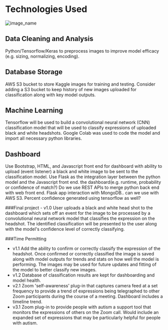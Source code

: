 # Technologies Used

![image_name](https://github.com/genlgist/Team_A_Final_Project/blob/ChrisAdd/FinalProjectTechDiagram%202021-0904.001.jpeg)

## Data Cleaning and Analysis
Python/Tensorflow/Keras to preprocess images to improve model efficacy (e.g. sizing, normalizing, encoding). 

## Database Storage
AWS S3 bucket to store Kaggle images for training and testing.  Consider adding a S3 bucket to keep history of new images uploaded for classification along with key model outputs.

## Machine Learning
Tensorflow will be used to build a convolutional neural network (CNN) classification model that will be used to classify expressions of uploaded black and white headshots.  Google Colab was used to code the model and import all necessary python libraries.  

## Dashboard
Use Bootstrap, HTML, and Javascript front end for dashboard with ability to upload (event listener) a black and white image to be sent to the classification model.  Use Flask as the integration layer between the python model and the Javascript front end.  the dashboard(e.g. runtime, probability or confidence of match?)  Do we use REST APIs to merge python back end with web front end.  Flask app interaction with MongoDB.. can we use with AWS S3.  Percent confidence generated using tensorflow as well?

###Final project - v1.0
User uploads a black and white head shot to the dashboard which sets off an event for the image to be processed by a convolutional neural network model that classifies the expression on the headshot.  The identified classification will be presented to the user along with the model's confidence level of correctly classifying.

###Time Permitting
- v1.1 Add the ability to confirm or correctly classify the expression of the headshot.  Once confirmed or correctly classified the image is saved along with model outputs for trends and stats on how well the model is performing.  The images may be used for future updates and fitting of the model to better classify new images.
- v1.2 Database of classification results are kept for dashboarding and model health.  
- v2.1 Zoom 'self-awareness' plug-in that captures camera feed at a set frequency to provide a trend of expressions being telegraphed to other Zoom participants during the course of a meeting.  Dashboard includes a timeline trend.
- v3.1 Zoom plug-in to provide people with autism a support tool that monitors the expressions of others on the Zoom call. Would include an expanded set of expressions that may be particularly helpful for people with autism.


